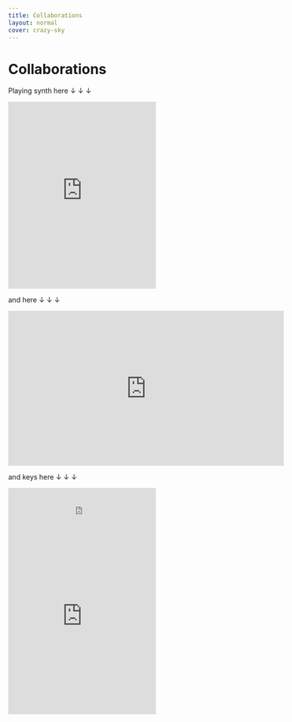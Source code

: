```yaml
---
title: Collaborations
layout: normal
cover: crazy-sky
---
```


<h1>Collaborations</h1>

<div class="collabitem">
	<p class="articletext">Playing synth here &#8595; &#8595; &#8595;</p>
	<iframe src="https://open.spotify.com/embed/album/0iwleQ7Kx0yhiXL0C3BBhZ" width="300" height="380" frameborder="0" allowtransparency="true" allow="encrypted-media"></iframe>
</div>

<div class="collabitem">
	<p class="articletext">and here &#8595; &#8595; &#8595;</p>
	<iframe width="560" height="315" src="https://www.youtube.com/embed/-FD5gfy4sCk" frameborder="0" allow="accelerometer; autoplay; encrypted-media; gyroscope; picture-in-picture" allowfullscreen></iframe>
</div>

<div class="collabitem">
	<p class="articletext">and keys here &#8595; &#8595; &#8595;</p>
	<iframe src="https://open.spotify.com/embed/album/0C6QqSseHNh4UWK3Xlwcb4" width="300" height="80" frameborder="0" allowtransparency="true" allow="encrypted-media"></iframe>
	<iframe src="https://open.spotify.com/embed/album/4MCeHoGjpqhkfdBIhHJSFi" width="300" height="380" frameborder="0" allowtransparency="true" allow="encrypted-media"></iframe>
</div>

